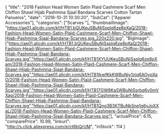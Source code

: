 {
	"title": "2018 Fashion Head Women Satin Plaid Cashmere Scarf Men Chiffon Shawl Hijab Pashmina Sjaal Bandana Scarves Cotton Tartan Panuelos",
	"date": "2018-10-31 10:30:20",
	"SubCat": ["Apparel Accessories"],
	"categories": ["Scarves "],
	"thumbnailImage": "https://ae01.alicdn.com/kf/HTB1.bQUKeuSBuNjSsplq6ze8pXaQ/2018-Fashion-Head-Women-Satin-Plaid-Cashmere-Scarf-Men-Chiffon-Shawl-Hijab-Pashmina-Sjaal-Bandana-Scarves.jpg_220x220.jpg",
	"BigImage": ["https://ae01.alicdn.com/kf/HTB1.bQUKeuSBuNjSsplq6ze8pXaQ/2018-Fashion-Head-Women-Satin-Plaid-Cashmere-Scarf-Men-Chiffon-Shawl-Hijab-Pashmina-Sjaal-Bandana-Scarves.jpg","https://ae01.alicdn.com/kf/HTB1XYUUKeuSBuNjSsplq6ze8pXam/2018-Fashion-Head-Women-Satin-Plaid-Cashmere-Scarf-Men-Chiffon-Shawl-Hijab-Pashmina-Sjaal-Bandana-Scarves.jpg","https://ae01.alicdn.com/kf/HTB1lkwfKkKWBuNjy1zjq6AOypXaO/2018-Fashion-Head-Women-Satin-Plaid-Cashmere-Scarf-Men-Chiffon-Shawl-Hijab-Pashmina-Sjaal-Bandana-Scarves.jpg","https://ae01.alicdn.com/kf/HTB17GW8KaSWBuNjSsrbq6y0mVXag/2018-Fashion-Head-Women-Satin-Plaid-Cashmere-Scarf-Men-Chiffon-Shawl-Hijab-Pashmina-Sjaal-Bandana-Scarves.jpg","https://ae01.alicdn.com/kf/HTB1Qng3B3KTBuNkSne1q6yJoXXaL/2018-Fashion-Head-Women-Satin-Plaid-Cashmere-Scarf-Men-Chiffon-Shawl-Hijab-Pashmina-Sjaal-Bandana-Scarves.jpg"],
	"actualPrice": 6.15,
	"comparePrice": 10.99,
	"linkurl": "http://s.click.aliexpress.com/e/ct6bQrUM",
	"inStock": 114
}

